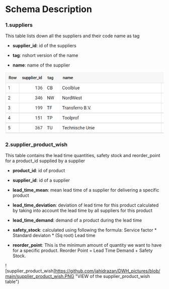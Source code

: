 # Schema Description


### 1.suppliers

This table lists down all the suppliers and their code name as tag

+ **supplier_id**: id of the suppliers

+ **tag**: nshort version of the name

+ **name**: name of the supplier

![suppliers](https://github.com/jahidrazan/DWH_pictures/blob/main/suppliers.PNG "VIEW of the suppliers table")


### 2.supplier_product_wish
 
This table contains the lead time quantities, safety stock and reorder_point for a product_id supplied by a supplier

+ **product_id**: id of product

+ **supplier_id**: id of a supplier

+ **lead_time_mean**: mean lead time of a supplier for delivering a specific product 

+ **lead_time_deviation**:  deviation of lead time for this product calculated by taking into account the lead time by all suppliers for this product

+ **lead_time_demand**: demand of a product during the lead time

+ **safety_stock**: calculated using following the formula:  Service factor * Standard deviaton * (Sq root) Lead time

+ **reorder_point**: This is the minimum amount of quantity we want to have for a specific product.
                     Reorder Point = Lead Time Demand + Safety Stock.
                     
 ![supplier_product_wish]https://github.com/jahidrazan/DWH_pictures/blob/main/supplier_product_wish.PNG "VIEW of the supplier_product_wish table")
